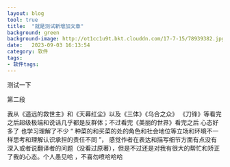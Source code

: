 ```yaml
---
layout: blog
tool: true
title:  "就是测试新增加文章"
background: green
background-image: http://ot1cc1u9t.bkt.clouddn.com/17-7-15/78939382.jpg
date:   2023-09-03 16:13:54
category: 软件
tags:
- 软件tags:
---
```


测试一下

第二段

我从《遥远的救世主》和《天幕红尘》以及《三体》《乌合之众》 《刀锋》等看完之后超级极端和说话几乎都是反群体；不过看完《美丽的世界》看完之后 心态好多了 也学习理解了不少 “ 种菜的和买菜的处的角色和社会地位等立场和环境不一样思考和理解认识承担的责任不同 ”， 感觉作者在表达和描写细节方面有点没有深入或者说翻译者的问题（没看过原著），但是不过还是对我有很大的帮忙和矫正了我的心态。个人愚见哈 ，不喜勿喷哈哈哈